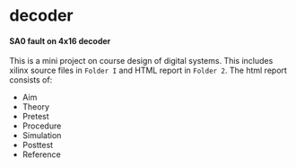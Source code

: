 # decoder

#### SA0 fault on 4x16 decoder
This is a mini project on course design of digital systems. This includes xilinx source files in `Folder I` and HTML report in `Folder 2`.
The html report consists of:
- Aim
- Theory
- Pretest
- Procedure
- Simulation
- Posttest
- Reference
